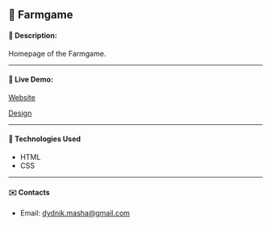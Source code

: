 ## :pushpin: Farmgame
#### :memo: Description: 
Homepage of the Farmgame.
___

#### :link: Live Demo: 
[Website](https://marydyd.github.io/Farmgame/)

[Design](https://www.figma.com/file/KkbjzSF264K7ZhQCribakp/Farmgame?type=design&node-id=0%3A1&t=Ce5srUuBRbPjNgOb-1)
___

#### :rocket: Technologies Used

* HTML
* CSS
___

#### :envelope: Contacts
* Email: [dydnik.masha@gmail.com](mailto:dydnik.masha@gmail.com)
